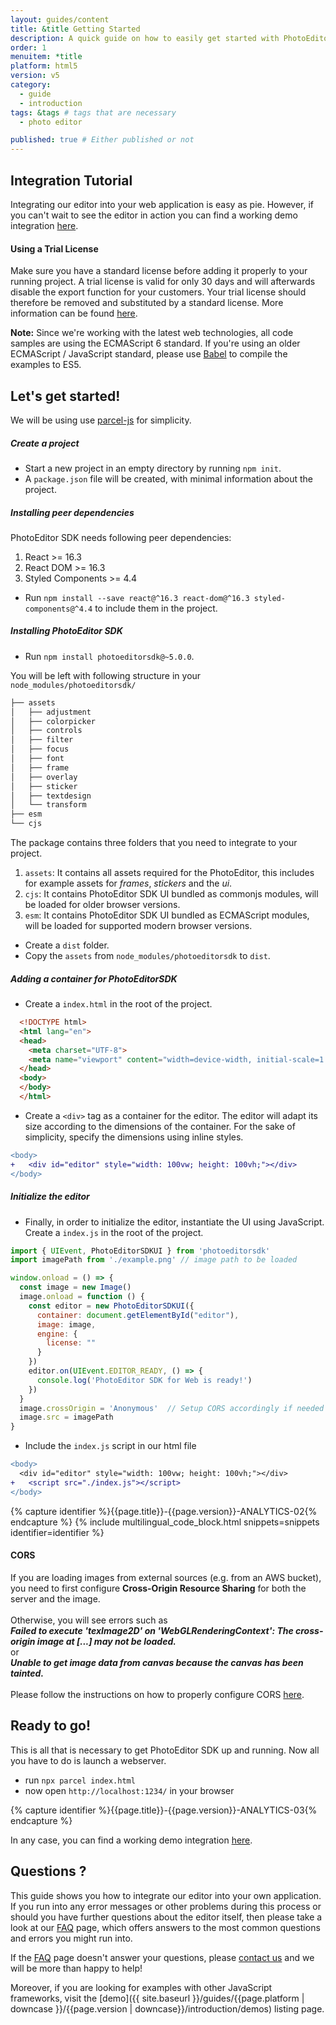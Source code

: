 ```yaml
---
layout: guides/content
title: &title Getting Started
description: A quick guide on how to easily get started with PhotoEditor SDK for HTML5. Your kick-off to delight your users with top-notch editing capabilities.
order: 1
menuitem: *title
platform: html5
version: v5
category:
  - guide
  - introduction
tags: &tags # tags that are necessary
  - photo editor

published: true # Either published or not
---
```


## Integration Tutorial


Integrating our editor into your web application is easy as pie. However, if you can't wait  to see the editor in action you can find a working demo integration [here](https://www.photoeditorsdk.com/html5-demo).

<div class="documentation__disclaimer">
<h4 id="license-terms">Using a Trial License</h4>
Make sure you have a standard license before adding it properly to your running project. A trial license is valid for only 30 days and will afterwards disable the export function for your customers. Your trial license should therefore be removed and substituted by a standard license. More information can be found <a href="{{site.baseUrl}}/guides/html5/v5/introduction/faq/standard_or_trial_license">here</a>.
</div>

__Note:__ Since we're working with the latest web technologies, all code samples are using the
ECMAScript 6 standard. If you're using an older ECMAScript / JavaScript standard, please use
[Babel](http://babeljs.io/) to compile the examples to ES5.

## Let's get started!

We will be using use [parcel-js](https://parceljs.org/) for simplicity.

##### Create a project

- Start a new project in an empty directory by running `npm init`.
- A `package.json` file will be created, with minimal information about the project.

##### Installing peer dependencies

PhotoEditor SDK needs following peer dependencies:
  1. React >= 16.3
  1. React DOM >= 16.3
  1. Styled Components >= 4.4


- Run `npm install --save react@^16.3 react-dom@^16.3 styled-components@^4.4` to include them in the project.


##### Installing PhotoEditor SDK

- Run `npm install photoeditorsdk@~5.0.0`.

You will be left with following structure in your `node_modules/photoeditorsdk/`

```bash
├── assets
│   ├── adjustment
│   ├── colorpicker
│   ├── controls
│   ├── filter
│   ├── focus
│   ├── font
│   ├── frame
│   ├── overlay
│   ├── sticker
│   ├── textdesign
│   └── transform
├── esm
└── cjs
```

The package contains three folders that you need to integrate to your project.
1. `assets`: It contains all assets required for the PhotoEditor, this includes for example assets for *frames*, *stickers* and the *ui*.
1. `cjs`: It contains PhotoEditor SDK UI bundled as commonjs modules, will be loaded for older browser versions.
1. `esm`: It contains PhotoEditor SDK UI bundled as ECMAScript modules, will be loaded for supported modern browser versions.

- Create a `dist` folder.
- Copy the `assets` from `node_modules/photoeditorsdk` to `dist`.

##### Adding a container for PhotoEditorSDK

- Create a `index.html` in the root of the project.
```html
  <!DOCTYPE html>
  <html lang="en">
  <head>
    <meta charset="UTF-8">
    <meta name="viewport" content="width=device-width, initial-scale=1.0">
  </head>
  <body>
  </body>
  </html>
```
- Create a `<div>` tag as a container for the editor. The editor will adapt its size according to the dimensions of the container. For the sake of simplicity, specify the dimensions using inline styles.

```diff
<body>
+   <div id="editor" style="width: 100vw; height: 100vh;"></div>
</body>
```

##### Initialize the editor

- Finally, in order to initialize the editor, instantiate the UI using JavaScript. Create a `index.js` in the root of the project.

```js
import { UIEvent, PhotoEditorSDKUI } from 'photoeditorsdk'
import imagePath from './example.png' // image path to be loaded

window.onload = () => {
  const image = new Image()
  image.onload = function () {
    const editor = new PhotoEditorSDKUI({
      container: document.getElementById("editor"),
      image: image,
      engine: {
        license: ""
      }
    })
    editor.on(UIEvent.EDITOR_READY, () => {
      console.log('PhotoEditor SDK for Web is ready!')
    })
  }
  image.crossOrigin = 'Anonymous'  // Setup CORS accordingly if needed
  image.src = imagePath
}

```

- Include the `index.js` script in our html file

```diff
<body>
  <div id="editor" style="width: 100vw; height: 100vh;"></div>
+   <script src="./index.js"></script>
</body>
```


{% capture identifier %}{{page.title}}-{{page.version}}-ANALYTICS-02{% endcapture %}
{% include multilingual_code_block.html snippets=snippets identifier=identifier %}

<!-- <div class="important-notice"> -->
<div class="documentation__disclaimer">
<h4 id="cors">CORS</h4> 
If you are loading images from external sources (e.g. from an AWS bucket), you need to first configure <b>Cross-Origin Resource Sharing</b> for both the server and the image. <br><br>
Otherwise, you will see errors such as <br>
<b><em>Failed to execute 'texImage2D' on 'WebGLRenderingContext': The cross-origin image at [...] may not be loaded.</em></b> <br>
or <br>
<b><em> Unable to get image data from canvas because the canvas has been tainted. </em></b> <br>
<br>
Please follow the instructions on how to properly configure CORS <a href="{{site.baseurl}}/guides/html5/v5/introduction/faq/cors">here</a>.
</div>

## Ready to go!
This is all that is necessary to get PhotoEditor SDK up and running. Now all you have to do is launch a webserver.

- run `npx parcel index.html`
- now open `http://localhost:1234/` in your browser


{% capture identifier %}{{page.title}}-{{page.version}}-ANALYTICS-03{% endcapture %}


In any case, you can find a working demo integration [here](https://www.photoeditorsdk.com).

## Questions ?

This guide shows you how to integrate our editor into your own application. If you run into any error messages or other problems during this process or should you have further questions about the editor itself, then please take a look at our [FAQ]({{site.baseurl}}/guides/html5/v5/introduction/faq/overview) page, which offers answers to the most common questions and errors you might run into.

If the [FAQ]({{site.baseurl}}/guides/html5/v5/introduction/faq/overview) page doesn't answer your questions, please [contact us](https://support.photoeditorsdk.com) and we will be more than happy to help!

Moreover, if you are looking for examples with other JavaScript frameworks, visit the [demo]({{ site.baseurl }}/guides/{{page.platform | downcase }}/{{page.version | downcase}}/introduction/demos) listing page.